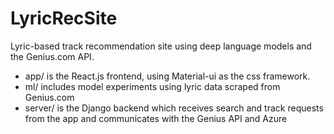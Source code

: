 # LyricRecSite

Lyric-based track recommendation site using deep language models and the Genius.com API.

- app/ is the React.js frontend, using Material-ui as the css framework.
- ml/ includes model experiments using lyric data scraped from Genius.com
- server/ is the Django backend which receives search and track requests from the app and communicates with the Genius API and Azure
